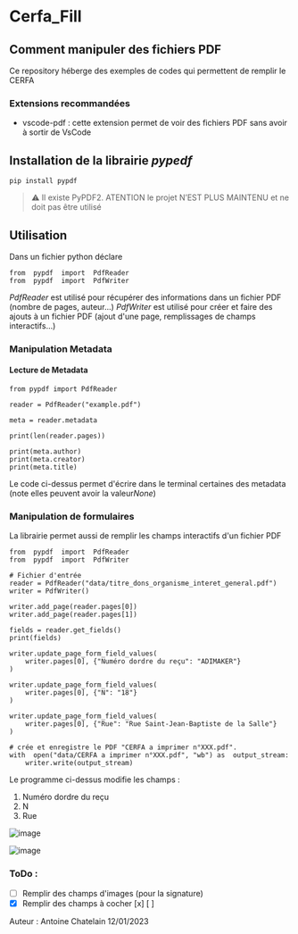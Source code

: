 # Cerfa_Fill

## Comment manipuler des fichiers PDF

Ce repository héberge des exemples de codes qui permettent de remplir le CERFA

### Extensions recommandées

- vscode-pdf : cette extension permet de voir des fichiers PDF sans avoir à sortir de VsCode

## Installation de la librairie *pypedf*

    pip install pypdf

> ⚠️ Il existe PyPDF2. ATENTION le projet N’EST PLUS MAINTENU et ne doit pas être utilisé

## Utilisation

Dans un fichier python déclare

    from  pypdf  import  PdfReader
	from  pypdf  import  PdfWriter

*PdfReader* est utilisé pour récupérer des informations dans un fichier PDF (nombre de pages, auteur...)
*PdfWriter* est utilisé pour créer et faire des ajouts à un fichier PDF (ajout d'une page, remplissages de champs interactifs...)

### Manipulation Metadata

#### Lecture de Metadata

    from pypdf import PdfReader

    reader = PdfReader("example.pdf")

    meta = reader.metadata

    print(len(reader.pages))

    print(meta.author)
    print(meta.creator)
    print(meta.title)
Le code ci-dessus permet d'écrire dans le terminal certaines des metadata (note elles peuvent avoir la valeur*None*)

### Manipulation de formulaires

La librairie permet aussi de remplir les champs interactifs d'un fichier PDF

    from  pypdf  import  PdfReader
    from  pypdf  import  PdfWriter

    # Fichier d'entrée
    reader = PdfReader("data/titre_dons_organisme_interet_general.pdf")
    writer = PdfWriter()

    writer.add_page(reader.pages[0])
    writer.add_page(reader.pages[1])

    fields = reader.get_fields()
    print(fields)

    writer.update_page_form_field_values(
	    writer.pages[0], {"Numéro dordre du reçu": "ADIMAKER"}
    )

    writer.update_page_form_field_values(
	    writer.pages[0], {"N": "18"}
    )

    writer.update_page_form_field_values(
	    writer.pages[0], {"Rue": "Rue Saint-Jean-Baptiste de la Salle"}
    )

    # crée et enregistre le PDF "CERFA a imprimer n°XXX.pdf".
    with  open("data/CERFA a imprimer n°XXX.pdf", "wb") as  output_stream:
	    writer.write(output_stream)
Le programme ci-dessus modifie les champs :

1. Numéro dordre du reçu
2. N
3. Rue

![image](https://user-images.githubusercontent.com/46867831/211910681-a37a6224-19ad-4dc0-8e11-da6207e336dd.png)

![image](https://user-images.githubusercontent.com/46867831/211910854-64a19a50-b5ab-4ead-8b89-c23b3a10d82a.png)

### ToDo :

- [ ] Remplir des champs d'images (pour la signature)
- [X] Remplir des champs à cocher [x] [ ]

Auteur : Antoine Chatelain 12/01/2023

